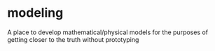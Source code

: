 # modeling
A place to develop mathematical/physical models for the purposes of getting closer to the truth without prototyping

